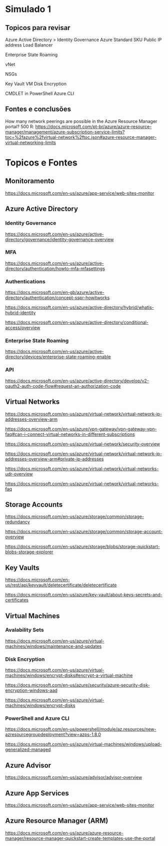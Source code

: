 # Simulado 1

## Topicos para revisar

Azure Active Directory > Identity Governance
Azure Standard SKU Public IP address
Load Balancer

Enterprise State Roaming

vNet

NSGs

Key Vault
VM Disk Encryption

CMDLET in PowerShell
Azure CLI

## Fontes e conclusões

How many network peerings are possible in the Azure Resource Manager portal? 500
R: https://docs.microsoft.com/pt-br/azure/azure-resource-manager/management/azure-subscription-service-limits?toc=%2fazure%2fvirtual-network%2ftoc.json#azure-resource-manager-virtual-networking-limits



# Topicos e Fontes

## Monitoramento

https://docs.microsoft.com/en-us/azure/app-service/web-sites-monitor


## Azure Active Directory

### Identity Governance

https://docs.microsoft.com/en-us/azure/active-directory/governance/identity-governance-overview

### MFA

https://docs.microsoft.com/en-us/azure/active-directory/authentication/howto-mfa-mfasettings

### Authentications

https://docs.microsoft.com/en-gb/azure/active-directory/authentication/concept-sspr-howitworks

https://docs.microsoft.com/en-us/azure/active-directory/hybrid/whatis-hybrid-identity

https://docs.microsoft.com/en-us/azure/active-directory/conditional-access/overview

### Enterprise State Roaming

https://docs.microsoft.com/en-us/azure/active-directory/devices/enterprise-state-roaming-enable

### API

https://docs.microsoft.com/en-us/azure/active-directory/develop/v2-oauth2-auth-code-flow#request-an-authorization-code

## Virtual Networks

https://docs.microsoft.com/en-us/azure/virtual-network/virtual-network-ip-addresses-overview-arm

https://docs.microsoft.com/en-us/azure/vpn-gateway/vpn-gateway-vpn-faq#can-i-connect-virtual-networks-in-different-subscriptions

https://docs.microsoft.com/en-us/azure/virtual-network/security-overview

https://docs.microsoft.com/en-us/azure/virtual-network/virtual-network-ip-addresses-overview-arm#private-ip-addresses

https://docs.microsoft.com/en-us/azure/virtual-network/virtual-networks-udr-overview

https://docs.microsoft.com/en-us/azure/virtual-network/virtual-networks-faq


## Storage Accounts 

https://docs.microsoft.com/en-us/azure/storage/common/storage-redundancy 

https://docs.microsoft.com/en-us/azure/storage/common/storage-account-overview

https://docs.microsoft.com/en-us/azure/storage/blobs/storage-quickstart-blobs-storage-explorer

## Key Vaults

https://docs.microsoft.com/en-us/rest/api/keyvault/deletecertificate/deletecertificate

https://docs.microsoft.com/en-us/azure/key-vault/about-keys-secrets-and-certificates

## Virtual Machines 

### Avalability Sets

https://docs.microsoft.com/en-us/azure/virtual-machines/windows/maintenance-and-updates

### Disk Encryption

https://docs.microsoft.com/en-us/azure/virtual-machines/windows/encrypt-disks#encrypt-a-virtual-machine

https://docs.microsoft.com/en-us/azure/security/azure-security-disk-encryption-windows-aad

https://docs.microsoft.com/en-us/azure/virtual-machines/windows/encrypt-disks

### PowerShell and Azure CLI

https://docs.microsoft.com/en-us/powershell/module/az.resources/new-azresourcegroupdeployment?view=azps-1.8.0

https://docs.microsoft.com/en-us/azure/virtual-machines/windows/upload-generalized-managed

## Azure Advisor 

https://docs.microsoft.com/en-us/azure/advisor/advisor-overview

## Azure App Services

https://docs.microsoft.com/en-us/azure/app-service/web-sites-monitor

## Azure Resource Manager (ARM)

https://docs.microsoft.com/en-us/azure/azure-resource-manager/resource-manager-quickstart-create-templates-use-the-portal